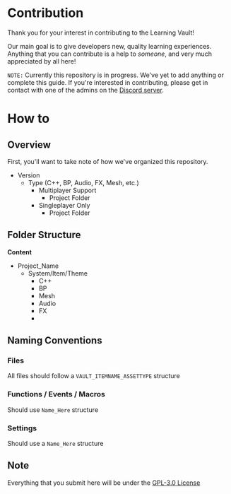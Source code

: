 # Contribution

Thank you for your interest in contributing to the Learning Vault! 

Our main goal is to give developers new, quality learning experiences. Anything that you can contribute is a help to *someone*, and very much appreciated by all here! 

`NOTE:`
Currently this repository is in progress. We've yet to add anything or complete this guide. If you're interested in contributing, please get in contact with one of the admins on the [Discord server](https://discord.gg/tFsZScdWKT).

# How to
## Overview

First, you'll want to take note of how we've organized this repository. 

- Version
    - Type (C++, BP, Audio, FX, Mesh, etc.)
        - Multiplayer Support
            - Project Folder
        - Singleplayer Only
            - Project Folder


## Folder Structure

**Content**
- Project_Name
    - System/Item/Theme
        - C++
        - BP
        - Mesh
        - Audio
        - FX
        - 


## Naming Conventions

### Files

All files should follow a `VAULT_ITEMNAME_ASSETTYPE` structure

### Functions / Events / Macros

Should use `Name_Here` structure

### Settings

Should use a `Name_Here` structure



## Note
Everything that you submit here will be under the [GPL-3.0 License](https://github.com/Visualistic-Studios/LearningVault/blob/main/LICENSE)

